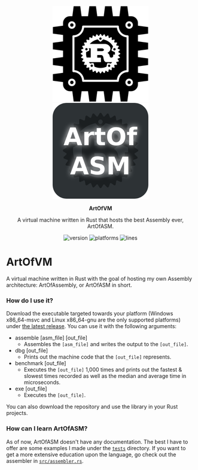 <p align="center">
    <img height="256" src="logos/ArtOfVMLogo.png">
    <img height="256" src="logos/ArtOfASMLogo.png">
</p>

<div align="center">
    <strong>ArtOfVM</strong>
    <p>A virtual machine written in Rust that hosts the best Assembly ever, ArtOfASM.</p>
    <p>
    <img src="https://img.shields.io/badge/version-0.0.2-blue?style=for-the-badge" alt="version">
    <img src="https://img.shields.io/badge/platforms-Linux %7C Windows-blue?style=for-the-badge" alt="platforms">
    <img src="https://tokei.rs/b1/github/artofcoding212/ArtOfVM?category=code&style=for-the-badge" alt="lines">
    </p>
</div>


# ArtOfVM
A virtual machine written in Rust with the goal of hosting my own Assembly architecture: ArtOfAssembly, or ArtOfASM in short.

### How do I use it?
Download the executable targeted towards your platform (Windows x86_64-msvc and Linux x86_64-gnu are the only supported platforms) under [the latest release](https://github.com/artofcoding212/ArtOfVM/releases). You can use it with the following arguments:
* assemble [asm_file] [out_file]
    * Assembles the `[asm_file]` and writes the output to the `[out_file]`.
* dbg [out_file]
    * Prints out the machine code that the `[out_file]` represents.
* benchmark [out_file]
    * Executes the `[out_file]` 1,000 times and prints out the fastest & slowest times recorded as well as the median and average time in microseconds.
* exe [out_file]
    * Executes the `[out_file]`.

You can also download the repository and use the library in your Rust projects.

### How can I learn ArtOfASM?
As of now, ArtOfASM doesn't have any documentation. The best I have to offer are some examples I made under the [`tests`](https://github.com/artofcoding212/ArtOfVM/tree/master/tests) directory. If you want to get a more extensive education upon the language,
go check out the assembler in [`src/assembler.rs`](https://github.com/artofcoding212/ArtOfVM/blob/master/src/assembler.rs).